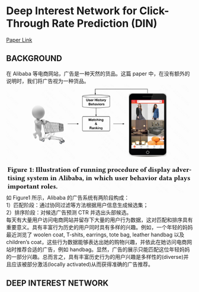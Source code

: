 # Deep Interest Network for Click-Through Rate Prediction (DIN)
[Paper Link](https://arxiv.org/pdf/1706.06978.pdf)

## BACKGROUND
在 Alibaba 等电商网站，广告是一种天然的货品。这篇 paper 中，在没有额外的说明时，我们将广告视为一种货品。
![](pics/Figure1.png)
如 Figure1 所示，Alibaba 的广告系统有两阶段构成：\
1）匹配阶段：通过协同过滤等方法根据用户信息生成候选集；\
2）排序阶段：对候选广告预测 CTR 并选出头部候选。\
每天有大量用户访问电商网站并留存下大量的用户行为数据，这对匹配和排序具有重要意义。具有丰富行为历史的用户同时具有多样的兴趣。例如，一个年轻的妈妈最近浏览了 woolen coat, T-shits, earrings, tote bag, leather handbag 以及 children’s coat，这些行为数据能够表达出她的购物兴趣，并依此在她访问电商网站时推荐合适的广告，例如 handbag。显然，广告的展示只能匹配这位年轻妈妈的一部分兴趣。总而言之，具有丰富历史行为的用户兴趣是多样性的(diverse)并且应该被部分激活(locally activated)从而获得准确的广告推荐。
## DEEP INTEREST NETWORK
